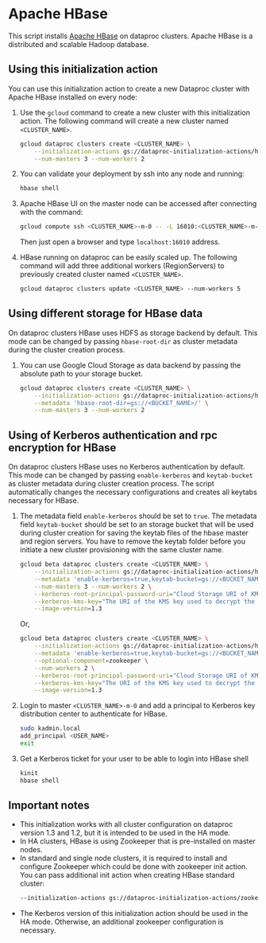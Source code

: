 # Apache HBase
This script installs [Apache HBase](https://hbase.apache.org/) on dataproc clusters. Apache HBase is a distributed and scalable Hadoop database.

## Using this initialization action
You can use this initialization action to create a new Dataproc cluster with Apache HBase installed on every node:

1. Use the `gcloud` command to create a new cluster with this initialization action. The following command will create a new cluster named `<CLUSTER_NAME>`.

    ```bash
    gcloud dataproc clusters create <CLUSTER_NAME> \
        --initialization-actions gs://dataproc-initialization-actions/hbase/hbase.sh \
        --num-masters 3 --num-workers 2
    ```
1. You can validate your deployment by ssh into any node and running:

    ```bash
    hbase shell
    ```

1. Apache HBase UI on the master node can be accessed after connecting with the command:
    ```bash
    gcloud compute ssh <CLUSTER_NAME>-m-0 -- -L 16010:<CLUSTER_NAME>-m-0:16010
    ```
    Then just open a browser and type `localhost:16010` address.

1. HBase running on dataproc can be easily scaled up. The following command will add three additional workers (RegionServers) to previously created cluster named `<CLUSTER_NAME>`.

    ```bash
    gcloud dataproc clusters update <CLUSTER_NAME> --num-workers 5
    ```

## Using different storage for HBase data
On dataproc clusters HBase uses HDFS as storage backend by default. This mode can be changed by passing `hbase-root-dir` as cluster metadata during the cluster creation process. 

1. You can use Google Cloud Storage as data backend by passing the absolute path to your storage bucket.

    ```bash
    gcloud dataproc clusters create <CLUSTER_NAME> \
        --initialization-actions gs://dataproc-initialization-actions/hbase/hbase.sh \
        --metadata 'hbase-root-dir=gs://<BUCKET_NAME>/' \
        --num-masters 3 --num-workers 2
    ```

## Using of Kerberos authentication and rpc encryption for HBase
On dataproc clusters HBase uses no Kerberos authentication by default. This mode can be changed by passing `enable-kerberos` and `keytab-bucket` as cluster metadata during cluster creation process. The script automatically
changes the necessary configurations and creates all keytabs necessary for HBase.

1. The metadata field `enable-kerberos` should be set to `true`. The metadata field `keytab-bucket` should be set to an storage bucket that will be used during cluster creation for saving the keytab files of the hbase master and region servers. You have to remove the keytab folder before you initiate a new cluster provisioning with the same cluster name.

    ```bash
    gcloud beta dataproc clusters create <CLUSTER_NAME> \
        --initialization-actions gs://dataproc-initialization-actions/hbase/hbase.sh \
        --metadata 'enable-kerberos=true,keytab-bucket=gs://<BUCKET_NAME>' \
        --num-masters 3 --num-workers 2 \
        --kerberos-root-principal-password-uri="Cloud Storage URI of KMS-encrypted password for Kerberos root principal" \
        --kerberos-kms-key="The URI of the KMS key used to decrypt the root password" \
        --image-version=1.3
    ```
    Or,
    ```bash
    gcloud beta dataproc clusters create <CLUSTER_NAME> \
        --initialization-actions gs://dataproc-initialization-actions/hbase/hbase.sh \
        --metadata 'enable-kerberos=true,keytab-bucket=gs://<BUCKET_NAME>' \
        --optional-component=zookeeper \
        --num-workers 2 \
        --kerberos-root-principal-password-uri="Cloud Storage URI of KMS-encrypted password for Kerberos root principal" \
        --kerberos-kms-key="The URI of the KMS key used to decrypt the root password" \
        --image-version=1.3
    ```
1. Login to master `<CLUSTER_NAME>-m-0` and add a principal to Kerberos key distribution center to authenticate for HBase.

    ```bash
    sudo kadmin.local
    add_principal <USER_NAME>
    exit
    ```
1. Get a Kerberos ticket for your user to be able to login into HBase shell

    ```bash
    kinit
    hbase shell
    ```

## Important notes

- This initialization works with all cluster configuration on dataproc version 1.3 and 1.2, but it is intended to be used in the HA mode.
- In HA clusters, HBase is using Zookeeper that is pre-installed on master nodes.
- In standard and single node clusters, it is required to install and configure Zookeeper which could be done with zookeeper init action. You can pass additional init action when creating HBase standard cluster:
    ```bash
    --initialization-actions gs://dataproc-initialization-actions/zookeeper/zookeeper.sh,gs://dataproc-initialization-actions/hbase/hbase.sh
    ```
- The Kerberos version of this initialization action should be used in the HA mode. Otherwise, an additional zookeeper configuration is necessary.

